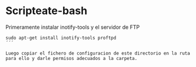 # Scripteate-bash

Primeramente instalar inotify-tools y el servidor de FTP

```shell
sudo apt-get install inotify-tools proftpd
´´´

Luego copiar el fichero de configuracion de este directorio en la ruta para ello y darle permisos adecuados a la carpeta.
